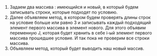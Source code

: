 1. Задаем два массива : имеющийся и новый, в который будем записывать строки, которые подходят по условию.
2. Далее объявляем метод, в котором будем проверять длины строк на условие больше или равно 3 и записывать каждый подходящий элемент первого массива в элемент нового. Для этого объявим переменную J, которая будет хрвнить в себе i-ый элемент первого массива прошедшее условие. И так пока не проверим все строки массива.
3. Объявляем метод, который будет выводить наш новый массив.
